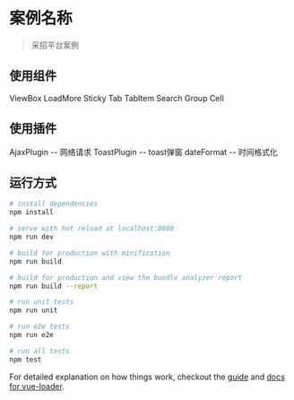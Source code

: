 # 案例名称

> 采招平台案例

## 使用组件

ViewBox
LoadMore
Sticky
Tab
TabItem
Search
Group
Cell

## 使用插件

AjaxPlugin -- 网络请求
ToastPlugin -- toast弹窗
dateFormat -- 时间格式化

## 运行方式

``` bash
# install dependencies
npm install

# serve with hot reload at localhost:8080
npm run dev

# build for production with minification
npm run build

# build for production and view the bundle analyzer report
npm run build --report

# run unit tests
npm run unit

# run e2e tests
npm run e2e

# run all tests
npm test
```

For detailed explanation on how things work, checkout the [guide](http://vuejs-templates.github.io/webpack/) and [docs for vue-loader](http://vuejs.github.io/vue-loader).
